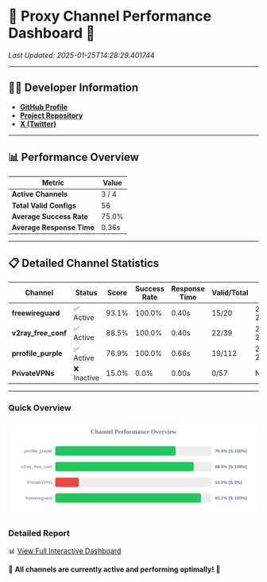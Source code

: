 # 🌟 Proxy Channel Performance Dashboard 🌟

_Last Updated: 2025-01-25T14:28:29.401744_

---

## 👩‍💻 Developer Information

- **[GitHub Profile](https://github.com/4n0nymou3)**  
- **[Project Repository](https://github.com/4n0nymou3/multi-proxy-config-fetcher)**  
- **[X (Twitter)](https://x.com/4n0nymou3)**  

---

## 📊 Performance Overview

| Metric                | Value       |
|-----------------------|-------------|
| **Active Channels**   | 3 / 4       |
| **Total Valid Configs** | 56          |
| **Average Success Rate** | 75.0%      |
| **Average Response Time** | 0.36s       |

---

## 📋 Detailed Channel Statistics

| Channel          | Status     | Score  | Success Rate | Response Time | Valid/Total | Last Success               |
|------------------|------------|--------|--------------|---------------|-------------|----------------------------|
| **freewireguard**  | ✅ Active  | 93.1%  | 100.0% | 0.40s         | 15/20       | 2025-01-25T14:28:29.400014 |
| **v2ray_free_conf**  | ✅ Active  | 88.5%  | 100.0% | 0.40s         | 22/39       | 2025-01-25T14:28:17.604805 |
| **prrofile_purple**  | ✅ Active  | 76.9%  | 100.0% | 0.66s         | 19/112       | 2025-01-25T14:28:17.122840 |
| **PrivateVPNs**  | ❌ Inactive  | 15.0%  | 0.0% | 0.00s         | 0/57       | None |

---

### Quick Overview
<div align="center">
  <a href="https://raw.githubusercontent.com/nullluser/NullRepo/refs/heads/main/assets/channel_stats_chart.svg">
    <img src="https://raw.githubusercontent.com/nullluser/NullRepo/refs/heads/main/assets/channel_stats_chart.svg" alt="Source Performance Statistics" width="800">
  </a>
</div>

### Detailed Report
📊 [View Full Interactive Dashboard](https://htmlpreview.github.io/?https://github.com/nullluser/NullRepo/blob/main/assets/performance_report.html)

🎉 **All channels are currently active and performing optimally!** 🎉
